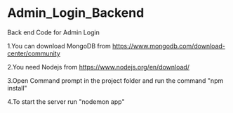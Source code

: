 # Admin_Login_Backend
Back end Code for Admin Login


1.You can download MongoDB from 
	https://www.mongodb.com/download-center/community

2.You need Nodejs from 
	https://www.nodejs.org/en/download/

3.Open Command prompt in the project folder and run the command 
	"npm install"

4.To start the server run
	"nodemon app"